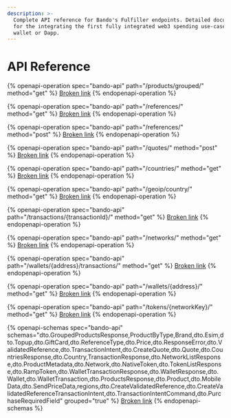 ```yaml
---
description: >-
  Complete API reference for Bando's Fulfiller endpoints. Detailed documentation
  for the integrating the first fully integrated web3 spending use-case for your
  wallet or Dapp.
---
```


# API Reference

{% openapi-operation spec="bando-api" path="/products/grouped/" method="get" %}
[Broken link](broken-reference)
{% endopenapi-operation %}

{% openapi-operation spec="bando-api" path="/references/" method="get" %}
[Broken link](broken-reference)
{% endopenapi-operation %}

{% openapi-operation spec="bando-api" path="/references/" method="post" %}
[Broken link](broken-reference)
{% endopenapi-operation %}

{% openapi-operation spec="bando-api" path="/quotes/" method="post" %}
[Broken link](broken-reference)
{% endopenapi-operation %}

{% openapi-operation spec="bando-api" path="/countries/" method="get" %}
[Broken link](broken-reference)
{% endopenapi-operation %}

{% openapi-operation spec="bando-api" path="/geoip/country/" method="get" %}
[Broken link](broken-reference)
{% endopenapi-operation %}

{% openapi-operation spec="bando-api" path="/transactions/{transactionId}/" method="get" %}
[Broken link](broken-reference)
{% endopenapi-operation %}

{% openapi-operation spec="bando-api" path="/networks/" method="get" %}
[Broken link](broken-reference)
{% endopenapi-operation %}

{% openapi-operation spec="bando-api" path="/wallets/{address}/transactions/" method="get" %}
[Broken link](broken-reference)
{% endopenapi-operation %}

{% openapi-operation spec="bando-api" path="/wallets/{address}/" method="get" %}
[Broken link](broken-reference)
{% endopenapi-operation %}

{% openapi-operation spec="bando-api" path="/tokens/{networkKey}/" method="get" %}
[Broken link](broken-reference)
{% endopenapi-operation %}

{% openapi-schemas spec="bando-api" schemas="dto.GroupedProductsResponse,ProductByType,Brand,dto.Esim,dto.Topup,dto.GiftCard,dto.ReferenceType,dto.Price,dto.ResponseError,dto.ValidatedReference,dto.TransactionIntent,dto.CreateQuote,dto.Quote,dto.CountriesResponse,dto.Country,TransactionResponse,dto.NetworkListResponse,dto.ProductMetadata,dto.Network,dto.NativeToken,dto.TokenListResponse,dto.RampToken,dto.WalletTransactionResponse,dto.WalletResponse,dto.Wallet,dto.WalletTransaction,dto.ProductsResponse,dto.Product,dto.MobileData,dto.SendPriceData,regions,dto.CreateValidatedReference,dto.CreateValidatedReferenceTransactionIntent,dto.TransactionIntentCommand,dto.PurchaseRequiredField" grouped="true" %}
[Broken link](broken-reference)
{% endopenapi-schemas %}
